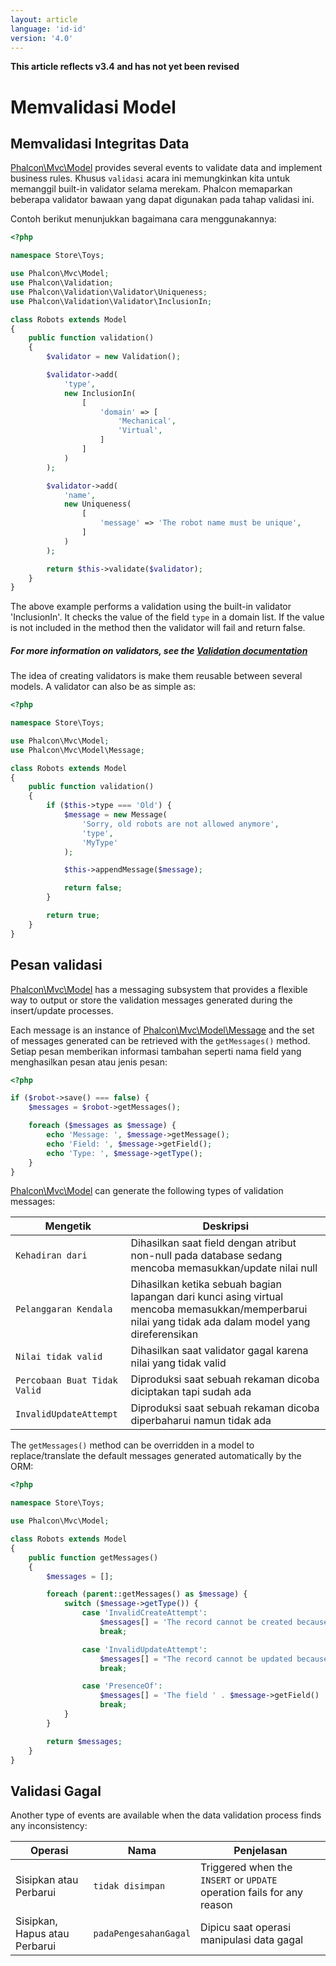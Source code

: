 ```yaml
---
layout: article
language: 'id-id'
version: '4.0'
---
```

**This article reflects v3.4 and has not yet been revised**

<a name='overview'></a>

# Memvalidasi Model

<a name='data-integrity'></a>

## Memvalidasi Integritas Data

[Phalcon\Mvc\Model](api/Phalcon_Mvc_Model) provides several events to validate data and implement business rules. Khusus `validasi` acara ini memungkinkan kita untuk memanggil built-in validator selama merekam. Phalcon memaparkan beberapa validator bawaan yang dapat digunakan pada tahap validasi ini.

Contoh berikut menunjukkan bagaimana cara menggunakannya:

```php
<?php

namespace Store\Toys;

use Phalcon\Mvc\Model;
use Phalcon\Validation;
use Phalcon\Validation\Validator\Uniqueness;
use Phalcon\Validation\Validator\InclusionIn;

class Robots extends Model
{
    public function validation()
    {
        $validator = new Validation();

        $validator->add(
            'type',
            new InclusionIn(
                [
                    'domain' => [
                        'Mechanical',
                        'Virtual',
                    ]
                ]
            )
        );

        $validator->add(
            'name',
            new Uniqueness(
                [
                    'message' => 'The robot name must be unique',
                ]
            )
        );

        return $this->validate($validator);
    }
}
```

The above example performs a validation using the built-in validator 'InclusionIn'. It checks the value of the field `type` in a domain list. If the value is not included in the method then the validator will fail and return false.

<h5 class='alert alert-warning'>For more information on validators, see the <a href="/4.0/en/validation">Validation documentation</a></h5>

The idea of creating validators is make them reusable between several models. A validator can also be as simple as:

```php
<?php

namespace Store\Toys;

use Phalcon\Mvc\Model;
use Phalcon\Mvc\Model\Message;

class Robots extends Model
{
    public function validation()
    {
        if ($this->type === 'Old') {
            $message = new Message(
                'Sorry, old robots are not allowed anymore',
                'type',
                'MyType'
            );

            $this->appendMessage($message);

            return false;
        }

        return true;
    }
}
```

<a name='messages'></a>

## Pesan validasi

[Phalcon\Mvc\Model](api/Phalcon_Mvc_Model) has a messaging subsystem that provides a flexible way to output or store the validation messages generated during the insert/update processes.

Each message is an instance of [Phalcon\Mvc\Model\Message](api/Phalcon_Mvc_Model_Message) and the set of messages generated can be retrieved with the `getMessages()` method. Setiap pesan memberikan informasi tambahan seperti nama field yang menghasilkan pesan atau jenis pesan:

```php
<?php

if ($robot->save() === false) {
    $messages = $robot->getMessages();

    foreach ($messages as $message) {
        echo 'Message: ', $message->getMessage();
        echo 'Field: ', $message->getField();
        echo 'Type: ', $message->getType();
    }
}
```

[Phalcon\Mvc\Model](api/Phalcon_Mvc_Model) can generate the following types of validation messages:

| Mengetik                     | Deskripsi                                                                                                                                             |
| ---------------------------- | ----------------------------------------------------------------------------------------------------------------------------------------------------- |
| `Kehadiran dari`             | Dihasilkan saat field dengan atribut non-null pada database sedang mencoba memasukkan/update nilai null                                               |
| `Pelanggaran Kendala`        | Dihasilkan ketika sebuah bagian lapangan dari kunci asing virtual mencoba memasukkan/memperbarui nilai yang tidak ada dalam model yang direferensikan |
| `Nilai tidak valid`          | Dihasilkan saat validator gagal karena nilai yang tidak valid                                                                                         |
| `Percobaan Buat Tidak Valid` | Diproduksi saat sebuah rekaman dicoba diciptakan tapi sudah ada                                                                                       |
| `InvalidUpdateAttempt`       | Diproduksi saat sebuah rekaman dicoba diperbaharui namun tidak ada                                                                                    |

The `getMessages()` method can be overridden in a model to replace/translate the default messages generated automatically by the ORM:

```php
<?php

namespace Store\Toys;

use Phalcon\Mvc\Model;

class Robots extends Model
{
    public function getMessages()
    {
        $messages = [];

        foreach (parent::getMessages() as $message) {
            switch ($message->getType()) {
                case 'InvalidCreateAttempt':
                    $messages[] = 'The record cannot be created because it already exists';
                    break;

                case 'InvalidUpdateAttempt':
                    $messages[] = "The record cannot be updated because it doesn't exist";
                    break;

                case 'PresenceOf':
                    $messages[] = 'The field ' . $message->getField() . ' is mandatory';
                    break;
            }
        }

        return $messages;
    }
}
```

<a name='failed-events'></a>

## Validasi Gagal

Another type of events are available when the data validation process finds any inconsistency:

| Operasi                       | Nama                  | Penjelasan                                                             |
| ----------------------------- | --------------------- | ---------------------------------------------------------------------- |
| Sisipkan atau Perbarui        | `tidak disimpan`      | Triggered when the `INSERT` or `UPDATE` operation fails for any reason |
| Sisipkan, Hapus atau Perbarui | `padaPengesahanGagal` | Dipicu saat operasi manipulasi data gagal                              |